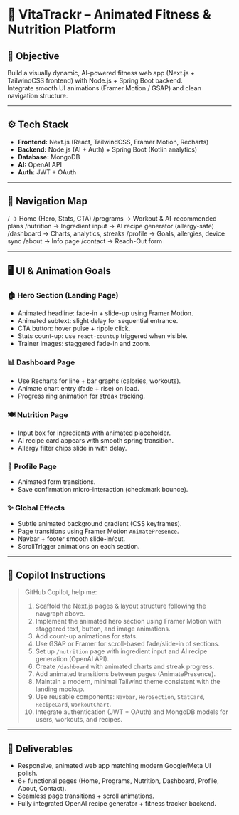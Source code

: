 
# 🌱 VitaTrackr – Animated Fitness & Nutrition Platform

## 🧠 Objective
Build a visually dynamic, AI-powered fitness web app (Next.js + TailwindCSS frontend) with Node.js + Spring Boot backend.  
Integrate smooth UI animations (Framer Motion / GSAP) and clean navigation structure.

---

## ⚙️ Tech Stack
- **Frontend:** Next.js (React, TailwindCSS, Framer Motion, Recharts)
- **Backend:** Node.js (AI + Auth) + Spring Boot (Kotlin analytics)
- **Database:** MongoDB
- **AI:** OpenAI API
- **Auth:** JWT + OAuth

---

## 🧭 Navigation Map


/ → Home (Hero, Stats, CTA)
/programs → Workout & AI-recommended plans
/nutrition → Ingredient input → AI recipe generator (allergy-safe)
/dashboard → Charts, analytics, streaks
/profile → Goals, allergies, device sync
/about → Info page
/contact → Reach-Out form


---

## 🖥️ UI & Animation Goals

### 🏠 Hero Section (Landing Page)
- Animated headline: fade-in + slide-up using Framer Motion.
- Animated subtext: slight delay for sequential entrance.
- CTA button: hover pulse + ripple click.
- Stats count-up: use `react-countup` triggered when visible.
- Trainer images: staggered fade-in and zoom.

### 📊 Dashboard Page
- Use Recharts for line + bar graphs (calories, workouts).
- Animate chart entry (fade + rise) on load.
- Progress ring animation for streak tracking.

### 🍽️ Nutrition Page
- Input box for ingredients with animated placeholder.
- AI recipe card appears with smooth spring transition.
- Allergy filter chips slide in with delay.

### 👤 Profile Page
- Animated form transitions.
- Save confirmation micro-interaction (checkmark bounce).

### ✨ Global Effects
- Subtle animated background gradient (CSS keyframes).
- Page transitions using Framer Motion `AnimatePresence`.
- Navbar + footer smooth slide-in/out.
- ScrollTrigger animations on each section.

---

## 🧾 Copilot Instructions
> GitHub Copilot, help me:
> 1. Scaffold the Next.js pages & layout structure following the navgraph above.  
> 2. Implement the animated hero section using Framer Motion with staggered text, button, and image animations.  
> 3. Add count-up animations for stats.  
> 4. Use GSAP or Framer for scroll-based fade/slide-in of sections.  
> 5. Set up `/nutrition` page with ingredient input and AI recipe generation (OpenAI API).  
> 6. Create `/dashboard` with animated charts and streak progress.  
> 7. Add animated transitions between pages (AnimatePresence).  
> 8. Maintain a modern, minimal Tailwind theme consistent with the landing mockup.  
> 9. Use reusable components: `Navbar`, `HeroSection`, `StatCard`, `RecipeCard`, `WorkoutChart`.  
> 10. Integrate authentication (JWT + OAuth) and MongoDB models for users, workouts, and recipes.

---

## 🎯 Deliverables
- Responsive, animated web app matching modern Google/Meta UI polish.
- 6+ functional pages (Home, Programs, Nutrition, Dashboard, Profile, About, Contact).
- Seamless page transitions + scroll animations.
- Fully integrated OpenAI recipe generator + fitness tracker backend.

